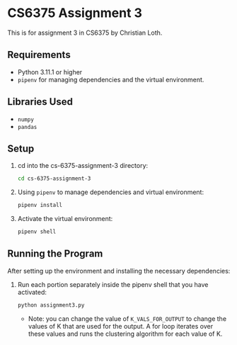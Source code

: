 # CS6375 Assignment 3

This is for assignment 3 in CS6375 by Christian Loth.

## Requirements

- Python 3.11.1 or higher
- `pipenv` for managing dependencies and the virtual environment.

## Libraries Used

- `numpy`
- `pandas`

## Setup

1. cd into the cs-6375-assignment-3 directory:
    ```bash
    cd cs-6375-assignment-3
    ```
   
2. Using `pipenv` to manage dependencies and virtual environment:
    ```bash
    pipenv install
    ```
   
3. Activate the virtual environment:
    ```bash
    pipenv shell
    ```

## Running the Program

After setting up the environment and installing the necessary dependencies:

1. Run each portion separately inside the pipenv shell that you have activated:
    ```bash
    python assignment3.py
    ```
   - Note: you can change the value of `K_VALS_FOR_OUTPUT` to change the values of K that are used for the output. A for loop iterates over these values and runs the clustering algorithm for each value of K.